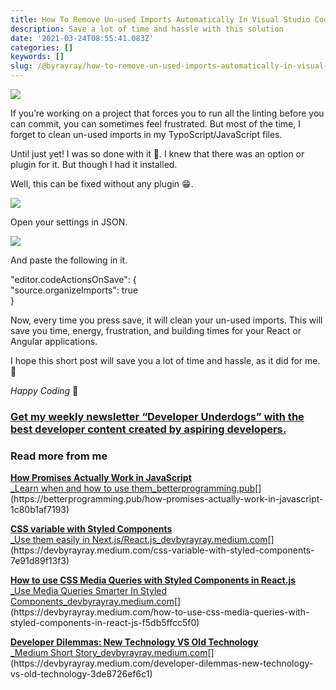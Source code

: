 ```yaml
---
title: How To Remove Un-used Imports Automatically In Visual Studio Code
description: Save a lot of time and hassle with this solution
date: '2021-03-24T08:55:41.083Z'
categories: []
keywords: []
slug: /@byrayray/how-to-remove-un-used-imports-automatically-in-visual-studio-code-7f1f1e9f44b6
---
```


![](/images/1__uAuQLR44CQ6LCZpG7cQA2g.png)

If you’re working on a project that forces you to run all the linting before you can commit, you can sometimes feel frustrated. But most of the time, I forget to clean un-used imports in my TypoScript/JavaScript files.

Until just yet! I was so done with it 🥺. I knew that there was an option or plugin for it. But though I had it installed.

Well, this can be fixed without any plugin 😁.

![](/images/1__kRYI4gYpWf21657brfzD3Q.png)

Open your settings in JSON.

![](/images/1__oiCt1GzpKgPxswltX527Eg.png)

And paste the following in it.

"editor.codeActionsOnSave": {  
    "source.organizeImports": true  
}

Now, every time you press save, it will clean your un-used imports. This will save you time, energy, frustration, and building times for your React or Angular applications.

I hope this short post will save you a lot of time and hassle, as it did for me. 🤗

_Happy Coding_ 🚀

### [Get my weekly newsletter “Developer Underdogs” with the best developer content created by aspiring developers.](https://www.getrevue.co/profile/devbyrayray)

### Read more from me

[**How Promises Actually Work in JavaScript**  
_Learn when and how to use them_betterprogramming.pub](https://betterprogramming.pub/how-promises-actually-work-in-javascript-1c80b1af7193 "https://betterprogramming.pub/how-promises-actually-work-in-javascript-1c80b1af7193")[](https://betterprogramming.pub/how-promises-actually-work-in-javascript-1c80b1af7193)

[**CSS variable with Styled Components**  
_Use them easily in Next.js/React.js_devbyrayray.medium.com](https://devbyrayray.medium.com/css-variable-with-styled-components-7e91d89f13f3 "https://devbyrayray.medium.com/css-variable-with-styled-components-7e91d89f13f3")[](https://devbyrayray.medium.com/css-variable-with-styled-components-7e91d89f13f3)

[**How to use CSS Media Queries with Styled Components in React.js**  
_Use Media Queries Smarter In Styled Components_devbyrayray.medium.com](https://devbyrayray.medium.com/how-to-use-css-media-queries-with-styled-components-in-react-js-f5db5ffcc5f0 "https://devbyrayray.medium.com/how-to-use-css-media-queries-with-styled-components-in-react-js-f5db5ffcc5f0")[](https://devbyrayray.medium.com/how-to-use-css-media-queries-with-styled-components-in-react-js-f5db5ffcc5f0)

[**Developer Dilemmas: New Technology VS Old Technology**  
_Medium Short Story_devbyrayray.medium.com](https://devbyrayray.medium.com/developer-dilemmas-new-technology-vs-old-technology-3de8726ef6c1 "https://devbyrayray.medium.com/developer-dilemmas-new-technology-vs-old-technology-3de8726ef6c1")[](https://devbyrayray.medium.com/developer-dilemmas-new-technology-vs-old-technology-3de8726ef6c1)